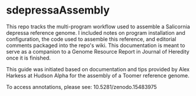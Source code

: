 # sdepressaAssembly

This repo tracks the multi-program workflow used to assemble a Salicornia depressa reference genome. I included notes on program installation and configuration, the code used to assemble this reference, and editorial comments packaged into the repo's wiki. This documentation is meant to serve as a companion to a Genome Resource Report in Journal of Heredity once it is finished.

This guide was initiated based on documentation and tips provided by Alex Harkess at Hudson Alpha for the assembly of a Toomer reference genome.

To access annotations, please see: 10.5281/zenodo.15483975
